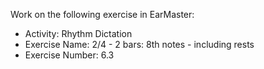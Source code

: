 Work on the following exercise in EarMaster:
- Activity: Rhythm Dictation
- Exercise Name: 2/4 - 2 bars: 8th notes - including rests
- Exercise Number: 6.3

